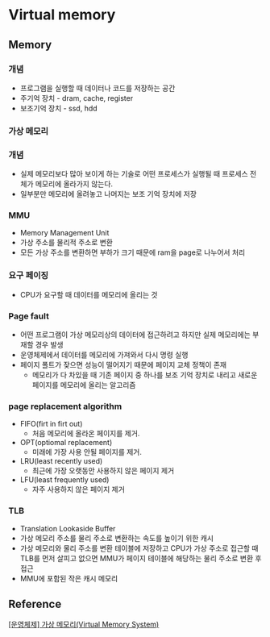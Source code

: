 # Virtual memory

## Memory

### 개념

- 프로그램을 실행할 때 데이터나 코드를 저장하는 공간
- 주기억 장치 - dram, cache, register
- 보조기억 장치 - ssd, hdd

### 가상 메모리

### 개념

- 실제 메모리보다 많아 보이게 하는 기술로 어떤 프로세스가 실행될 때 프로세스 전체가 메모리에 올라가지 않는다.
- 일부분만 메모리에 올려놓고 나머지는 보조 기억 장치에 저장

### MMU

- Memory Management Unit
- 가상 주소를 물리적 주소로 변환
- 모든 가상 주소를 변환하면 부하가 크기 때문에 ram을 page로 나누어서 처리

### 요구 페이징

- CPU가 요구할 때 데이터를 메모리에 올리는 것

### Page fault

- 어떤 프로그램이 가상 메모리상의 데이터에 접근하려고 하지만 실제 메모리에는 부재할 경우 발생
- 운영체제에서 데이터를 메모리에 가져와서 다시 명령 실행
- 페이지 폴트가 잦으면 성능이 떨어지기 때문에 페이지 교체 정책이 존재
    - 메모리가 다 차있을 때 기존 페이지 중 하나를 보조 기억 장치로 내리고 새로운 페이지를 메모리에 올리는 알고리즘

### ****page replacement algorithm****

- FIFO(firt in firt out)
    - 처음 메모리에 올라온 페이지를 제거.
- OPT(optiomal replacement)
    - 미래에 가장 사용 안될 페이지를 제거.
- LRU(least recently used)
    - 최근에 가장 오랫동안 사용하지 않은 페이지 제거
- LFU(least frequently used)
    - 자주 사용하지 않은 페이지 제거

### TLB

- Translation Lookaside Buffer
- 가상 메모리 주소를 물리 주소로 변환하는 속도를 높이기 위한 캐시
- 가상 메모리와 물리 주소를 변환 테이블에 저장하고 CPU가 가상 주소로 접근할 때 TLB를 먼저 살피고 없으면 MMU가 페이지 테이블에 해당하는 물리 주소로 변환 후 접근
- MMU에 포함된 작은 캐시 메모리

## Reference

[[운영체제] 가상 메모리(Virtual Memory System)](https://ahnanne.tistory.com/15)